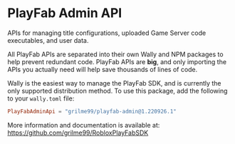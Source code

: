 # PlayFab Admin API

APIs for managing title configurations, uploaded Game Server code executables, and user data.

All PlayFab APIs are separated into their own Wally and NPM packages to help prevent redundant code.
PlayFab APIs are **big**, and only importing the APIs you actually need will help save thousands of lines of code.

Wally is the easiest way to manage the PlayFab SDK, and is currently the only supported distribution method.
To use this package, add the following to your `wally.toml` file:

```toml
PlayFabAdminApi = "grilme99/playfab-admin@1.220926.1"
```

More information and documentation is available at:
https://github.com/grilme99/RobloxPlayFabSDK

